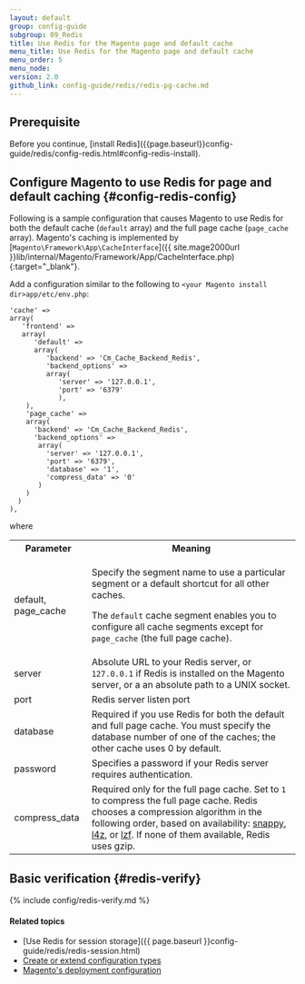 ```yaml
---
layout: default
group: config-guide
subgroup: 09_Redis
title: Use Redis for the Magento page and default cache
menu_title: Use Redis for the Magento page and default cache
menu_order: 5
menu_node: 
version: 2.0
github_link: config-guide/redis/redis-pg-cache.md
---
```


<h2 id="reds-sess-prereq">Prerequisite</h2>
Before you continue, [install Redis]({{page.baseurl}}config-guide/redis/config-redis.html#config-redis-install).

## Configure Magento to use Redis for page and default caching {#config-redis-config}
Following is a sample configuration that causes Magento to use Redis for both the default cache (`default` array) and the full page cache (`page_cache` array). Magento's caching is implemented by [`Magento\Framework\App\CacheInterface`]({{ site.mage2000url }}lib/internal/Magento/Framework/App/CacheInterface.php){:target="_blank"}.

Add a configuration similar to the following to `<your Magento install dir>app/etc/env.php`:

	'cache' =>
	array(
	   'frontend' =>
	   array(
	      'default' =>
	      array(
	         'backend' => 'Cm_Cache_Backend_Redis',
	         'backend_options' =>
	         array(
	            'server' => '127.0.0.1',
	            'port' => '6379'
	            ),
	    ),
	    'page_cache' =>
	    array(
	      'backend' => 'Cm_Cache_Backend_Redis',
	      'backend_options' =>
	       array(
	         'server' => '127.0.0.1',
	         'port' => '6379',
	         'database' => '1',
	         'compress_data' => '0'
	       )
	    )
	  )
	),

where

<table>
<tbody>
	<tr>
		<th>Parameter</th>
		<th>Meaning</th>
	</tr>
<tr>
	<td>default, page_cache</td>
	<td><p>Specify the segment name to use a particular segment or a default shortcut for all other caches.</p>
		<p>The <code>default</code> cache segment enables you to configure all cache segments except for <code>page_cache</code> (the full page cache).</p></td>
</tr>
<tr>
	<td>server</td>
	<td>Absolute URL to your Redis server, or <code>127.0.0.1</code> if Redis is installed on the Magento server, or a an absolute path to a UNIX socket.</td>
</tr>
<tr>
	<td>port</td>
	<td>Redis server listen port</td>
</tr>
<tr>
	<td>database</td>
	<td>Required if you use Redis for both the default and full page cache. You must specify the database number of one of the caches; the other cache uses 0 by default.</td>
</tr>
<tr>
	<td>password</td>
	<td>Specifies a password if your Redis server requires authentication.</td>
</tr>
<tr>
	<td>compress_data</td>
	<td>Required only for the full page cache. Set to <code>1</code> to compress the full page cache. Redis chooses a compression algorithm in the following order, based on availability: <a href="https://github.com/google/snappy" target="_blank">snappy</a>, <a href="https://github.com/Cyan4973/lz4" target="_blank">l4z</a>, or <a href="http://oldhome.schmorp.de/marc/liblzf.html" target="_blank">lzf</a>. If none of them available, Redis uses gzip.</td>
</tr>
</tbody>
</table>

## Basic verification {#redis-verify}

{% include config/redis-verify.md %}

#### Related topics

*	[Use Redis for session storage]({{ page.baseurl }}config-guide/redis/redis-session.html)
*  <a href="{{page.baseurl}}config-guide/config/config-create.html">Create or extend configuration types</a>
*  <a href="{{page.baseurl}}config-guide/config/config-php.html">Magento's deployment configuration</a>
